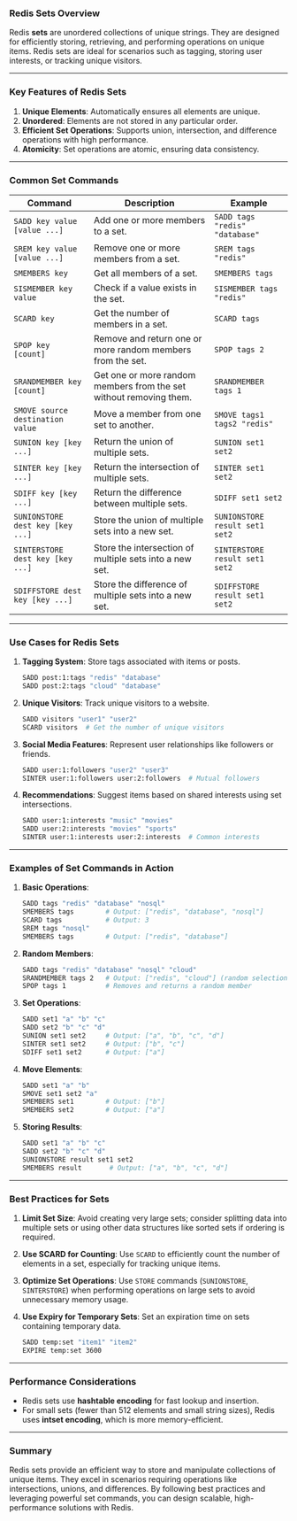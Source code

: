 ### Redis Sets Overview

Redis **sets** are unordered collections of unique strings. They are designed for efficiently storing, retrieving, and performing operations on unique items. Redis sets are ideal for scenarios such as tagging, storing user interests, or tracking unique visitors.

---

### Key Features of Redis Sets
1. **Unique Elements**: Automatically ensures all elements are unique.
2. **Unordered**: Elements are not stored in any particular order.
3. **Efficient Set Operations**: Supports union, intersection, and difference operations with high performance.
4. **Atomicity**: Set operations are atomic, ensuring data consistency.

---

### Common Set Commands

| **Command**                  | **Description**                                                  | **Example**                     |
|-------------------------------|------------------------------------------------------------------|----------------------------------|
| `SADD key value [value ...]`  | Add one or more members to a set.                                | `SADD tags "redis" "database"`  |
| `SREM key value [value ...]`  | Remove one or more members from a set.                          | `SREM tags "redis"`             |
| `SMEMBERS key`                | Get all members of a set.                                       | `SMEMBERS tags`                 |
| `SISMEMBER key value`         | Check if a value exists in the set.                             | `SISMEMBER tags "redis"`        |
| `SCARD key`                   | Get the number of members in a set.                             | `SCARD tags`                    |
| `SPOP key [count]`            | Remove and return one or more random members from the set.      | `SPOP tags 2`                   |
| `SRANDMEMBER key [count]`     | Get one or more random members from the set without removing them. | `SRANDMEMBER tags 1`            |
| `SMOVE source destination value` | Move a member from one set to another.                      | `SMOVE tags1 tags2 "redis"`     |
| `SUNION key [key ...]`        | Return the union of multiple sets.                              | `SUNION set1 set2`              |
| `SINTER key [key ...]`        | Return the intersection of multiple sets.                       | `SINTER set1 set2`              |
| `SDIFF key [key ...]`         | Return the difference between multiple sets.                    | `SDIFF set1 set2`               |
| `SUNIONSTORE dest key [key ...]` | Store the union of multiple sets into a new set.            | `SUNIONSTORE result set1 set2`  |
| `SINTERSTORE dest key [key ...]` | Store the intersection of multiple sets into a new set.      | `SINTERSTORE result set1 set2`  |
| `SDIFFSTORE dest key [key ...]` | Store the difference of multiple sets into a new set.         | `SDIFFSTORE result set1 set2`   |

---

### Use Cases for Redis Sets

1. **Tagging System**:
   Store tags associated with items or posts.
   ```bash
   SADD post:1:tags "redis" "database"
   SADD post:2:tags "cloud" "database"
   ```

2. **Unique Visitors**:
   Track unique visitors to a website.
   ```bash
   SADD visitors "user1" "user2"
   SCARD visitors  # Get the number of unique visitors
   ```

3. **Social Media Features**:
   Represent user relationships like followers or friends.
   ```bash
   SADD user:1:followers "user2" "user3"
   SINTER user:1:followers user:2:followers  # Mutual followers
   ```

4. **Recommendations**:
   Suggest items based on shared interests using set intersections.
   ```bash
   SADD user:1:interests "music" "movies"
   SADD user:2:interests "movies" "sports"
   SINTER user:1:interests user:2:interests  # Common interests
   ```

---

### Examples of Set Commands in Action

1. **Basic Operations**:
   ```bash
   SADD tags "redis" "database" "nosql"
   SMEMBERS tags        # Output: ["redis", "database", "nosql"]
   SCARD tags           # Output: 3
   SREM tags "nosql"
   SMEMBERS tags        # Output: ["redis", "database"]
   ```

2. **Random Members**:
   ```bash
   SADD tags "redis" "database" "nosql" "cloud"
   SRANDMEMBER tags 2   # Output: ["redis", "cloud"] (random selection)
   SPOP tags 1          # Removes and returns a random member
   ```

3. **Set Operations**:
   ```bash
   SADD set1 "a" "b" "c"
   SADD set2 "b" "c" "d"
   SUNION set1 set2     # Output: ["a", "b", "c", "d"]
   SINTER set1 set2     # Output: ["b", "c"]
   SDIFF set1 set2      # Output: ["a"]
   ```

4. **Move Elements**:
   ```bash
   SADD set1 "a" "b"
   SMOVE set1 set2 "a"
   SMEMBERS set1        # Output: ["b"]
   SMEMBERS set2        # Output: ["a"]
   ```

5. **Storing Results**:
   ```bash
   SADD set1 "a" "b" "c"
   SADD set2 "b" "c" "d"
   SUNIONSTORE result set1 set2
   SMEMBERS result       # Output: ["a", "b", "c", "d"]
   ```

---

### Best Practices for Sets

1. **Limit Set Size**:
   Avoid creating very large sets; consider splitting data into multiple sets or using other data structures like sorted sets if ordering is required.

2. **Use SCARD for Counting**:
   Use `SCARD` to efficiently count the number of elements in a set, especially for tracking unique items.

3. **Optimize Set Operations**:
   Use `STORE` commands (`SUNIONSTORE`, `SINTERSTORE`) when performing operations on large sets to avoid unnecessary memory usage.

4. **Use Expiry for Temporary Sets**:
   Set an expiration time on sets containing temporary data.
   ```bash
   SADD temp:set "item1" "item2"
   EXPIRE temp:set 3600
   ```

---

### Performance Considerations

- Redis sets use **hashtable encoding** for fast lookup and insertion.
- For small sets (fewer than 512 elements and small string sizes), Redis uses **intset encoding**, which is more memory-efficient.

---

### Summary

Redis sets provide an efficient way to store and manipulate collections of unique items. They excel in scenarios requiring operations like intersections, unions, and differences. By following best practices and leveraging powerful set commands, you can design scalable, high-performance solutions with Redis.
